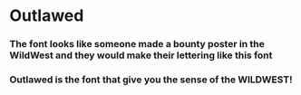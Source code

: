 # Outlawed
### The font looks like someone made a bounty poster in the WildWest and they would make their lettering like this font
### Outlawed is the font that give you the sense of the WILDWEST!
